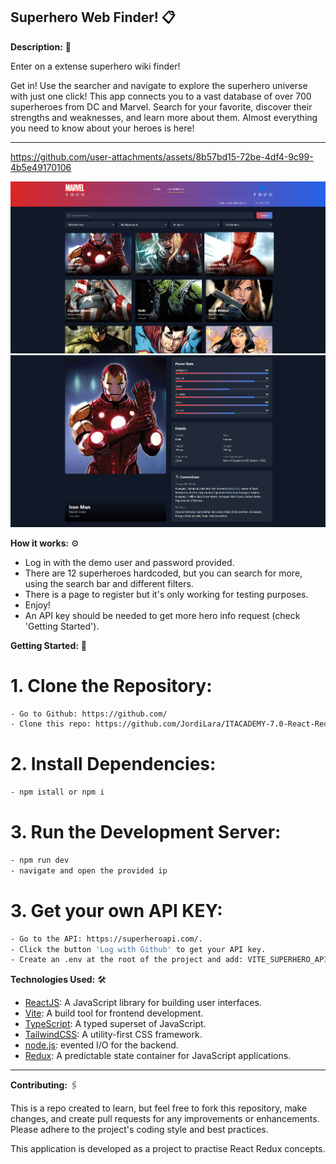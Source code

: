 ## Superhero Web Finder! 📋 

**Description:** 🚀

Enter on a extense superhero wiki finder! 

Get in! Use the searcher and navigate  to explore the superhero universe with just one click! This app connects you to a vast database of over 700 superheroes from DC and Marvel. Search for your favorite, discover their strengths and weaknesses, and learn more about them. Almost everything you need to know about your heroes is here!

---

https://github.com/user-attachments/assets/8b57bd15-72be-4df4-9c99-4b5e49170106


![Screenshoot-1](/public/assets/Superhero_home.png)
![Screenshoot-2](/public/assets/superhero_detail.png)


**How it works:** ⚙️

- Log in with the demo user and password provided.
- There are 12 superheroes hardcoded, but you can search for more, using the search bar and different filters.
- There is a page to register but it's only working for testing purposes.
- Enjoy!
- An API key should be needed to get more hero info request (check 'Getting Started').

**Getting Started:** 🔧
  
  # 1. Clone the Repository:
  ```sh
- Go to Github: https://github.com/
- Clone this repo: https://github.com/JordiLara/ITACADEMY-7.0-React-Redux-Context-API.git
```
  
  # 2. Install Dependencies:
 ```sh
- npm istall or npm i
```

 # 3. Run the Development Server:
   ```sh
- npm run dev
- navigate and open the provided ip
```
# 3. Get your own API KEY:
   ```sh
- Go to the API: https://superheroapi.com/.
- Click the button 'Log with Github' to get your API key.
- Create an .env at the root of the project and add: VITE_SUPERHERO_API_KEY=<YOUR API KEY HERE>.
```

**Technologies Used:** 🛠️

  - [ReactJS]: A JavaScript library for building user interfaces.
  - [Vite]: A build tool for frontend development.
  - [TypeScript]: A typed superset of JavaScript.
  - [TailwindCSS]: A utility-first CSS framework.
  - [node.js]: evented I/O for the backend.
  - [Redux]: A predictable state container for JavaScript applications.

---

**Contributing:** 🖇️

This is a repo created to learn, but feel free to fork this repository, make changes, and create pull requests for any improvements or enhancements. Please adhere to the project's coding style and best practices.

This application is developed as a project to practise React Redux concepts. 



[//]: # 

   [node.js]: <http://nodejs.org>
   [ReactJS]: <https://es.react.dev/>
   [vite]: <https://es.vitejs.dev/>
   [TypeScript]: <https://www.typescriptlang.org/>
   [TailwindCSS]: <https://tailwindcss.com/docs/installation>
   [Redux]: <https://react-redux.js.org/>
   

